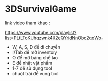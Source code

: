 ﻿# 3DSurvivalGame
 
 link video tham khao :

https://www.youtube.com/playlist?list=PLtLToKUhgzwnk4U2eQYridNnObc2gqWo-


- W, A, S, D để di chuyển
- I/Tab để mở inventory
- O để mở bảng chế tạo
- E để nhật vật phẩm
- 1-7 để sử dụng tool
- chuột trái để vung tool